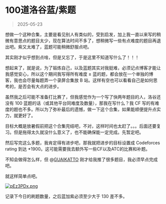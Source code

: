 # 100道洛谷蓝/紫题

> 2025-05-23

想做一个这种合集，主要是看见别人有类似的，受到启发，加上我一直以来写的稍微有意思点的题目太少，现在算法时间不多了，想稍微写一些有点难度的题目再退出吧。紫又太难了，蓝题可能稍微舒服点吧。

其实刚才似乎想到点啥，但是又忘了，于是这里不知道写什么了！！！

想起来了，就是说，为了锻炼自己，以及蓝题其实对我挺难，必须记点博客才能让我感觉安心，所以这个期间我写得所有难度 $\ge$ 蓝的题，都会放在一个单独的博客，我也会尽量每题弄一个录屏合集放 B 站。这样有空也可以看看自己是如何思考的，是否会有大点的进步。

虽然我之后可能不准备打比赛了，但我感觉作为一个写了快两年题目的人，洛谷还没有 100 蓝题的话（或其他平台同难度及数量），那我在写什么？我 CF 写的有难度的题也不多。所以为了弥补最后的遗憾，做一下这个合集，如果能顺便提升点实力，就更好了。

目标大概是放暑假前把这个合集完结吧，不对，这样时间也太赶了。。。后面还要复习。但是拖得太久就没什么意义了，也不能确保能一定完成。先暂定吧。

然后写完这么多题，我肯定得有进步吧，那我就把进步的目标设置成 Codeforces rating 到达 *1900。这可能需要我去额外写一些CF以及ATC的比赛和补题。

不知会做得怎么样，但 @[GUAIKATTO](https://www.luogu.com.cn/user/1132682) 刚才给我推了很多题目，我必须早点完成吧。

就这样简单点吧。

[![pEz3PDx.png](https://s21.ax1x.com/2025/05/23/pEz3PDx.png)](https://imgse.com/i/pEz3PDx)

记录下今日的刷题数量，之后蓝加紫必须至少大于 130 差不多。